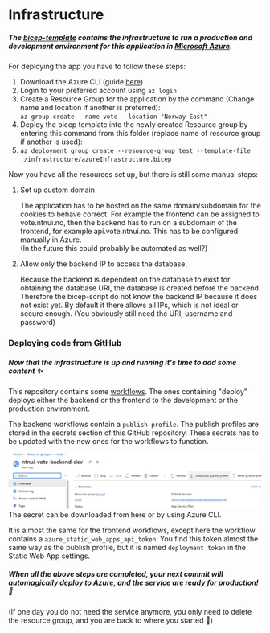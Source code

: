 # Infrastructure

##### The [bicep-template](./azureInfrastructure.bicep) contains the infrastructure to run a production and development environment for this application in [Microsoft Azure](https://azure.microsoft.com/).

For deploying the app you have to follow these steps:

1. Download the Azure CLI (guide [here](https://learn.microsoft.com/en-us/cli/azure/install-azure-cli))
2. Login to your preferred account using `az login`
3. Create a Resource Group for the application by the command (Change name and location if another is preferred):  
   `az group create --name vote --location "Norway East"`
4. Deploy the bicep template into the newly created Resource group by entering this command from this folder (replace name of resource group if another is used):
5. `az deployment group create --resource-group test --template-file ./infrastructure/azureInfrastructure.bicep`

Now you have all the resources set up, but there is still some manual steps:

1. Set up custom domain

   The application has to be hosted on the same domain/subdomain for the cookies to behave correct.
   For example the frontend can be assigned to vote.ntnui.no, then the backend has to run on a subdomain of the frontend, for example api.vote.ntnui.no. This has to be configured manually in Azure.  
   (In the future this could probably be automated as well?)

2. Allow only the backend IP to access the database.

   Because the backend is dependent on the database to exist for obtaining the database URI, the database is created before the backend. Therefore the bicep-script do not know the backend IP because it does not exist yet. By default it there allows all IPs, which is not ideal or secure enough.
   (You obviously still need the URI, username and password)

### Deploying code from GitHub

##### Now that the infrastructure is up and running it's time to add some content ✨

This repository contains some [workflows](../.github/workflows/). The ones containing "deploy" deploys either the backend or the frontend to the development or the production environment.

The backend workflows contain a `publish-profile`. The publish profiles are stored in the secrets section of this GitHub repository. These secrets has to be updated with the new ones for the workflows to function.

![Image](azure-publish-profile.png)
The secret can be downloaded from here or by using Azure CLI.

It is almost the same for the frontend workflows, except here the workflow contains a `azure_static_web_apps_api_token`. You find this token almost the same way as the publish profile, but it is named `deployment token` in the Static Web App settings.

##### When all the above steps are completed, your next commit will automagically deploy to Azure, and the service are ready for production! 🚀

(If one day you do not need the service anymore, you only need to delete the resource group, and you are back to where you started 🧹)
